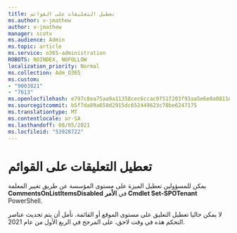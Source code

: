 ```yaml
---
title: تعطيل التعليقات على القوائم
ms.author: v-jmathew
author: v-jmathew
manager: scotv
ms.audience: Admin
ms.topic: article
ms.service: o365-administration
ROBOTS: NOINDEX, NOFOLLOW
localization_priority: Normal
ms.collection: Adm_O365
ms.custom:
- "9003821"
- "7613"
ms.openlocfilehash: e797c8ea75aa9a11358cec6ccac0f51f203f93aa5e6e0a0811ec50178c914b20
ms.sourcegitcommit: b5f7da89a650d2915dc652449623c78be6247175
ms.translationtype: MT
ms.contentlocale: ar-SA
ms.lasthandoff: 08/05/2021
ms.locfileid: "53928722"
---
```

# <a name="disable-comments-on-lists"></a>تعطيل التعليقات على القوائم

يمكن للمسؤولين تعطيل الميزة على مستوى المؤسسة عن طريق تغيير المعلمة **CommentsOnListItemsDisabled** في **الأمر Cmdlet Set-SPOTenant** PowerShell.

لا يمكن حاليا تعطيل التعليق على مستوى الموقع أو القائمة. نأمل أن يتم تحديث عناصر التحكم هذه في وقت لاحق، على المرجح في الربع الأول من عام 2021.
